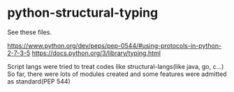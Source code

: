 # python-structural-typing

See these files.

https://www.python.org/dev/peps/pep-0544/#using-protocols-in-python-2-7-3-5
https://docs.python.org/3/library/typing.html

Script langs were tried to treat codes like structural-langs(like java, go, c...)
So far, there were lots of modules created and some features were admitted as standard(PEP 544)
